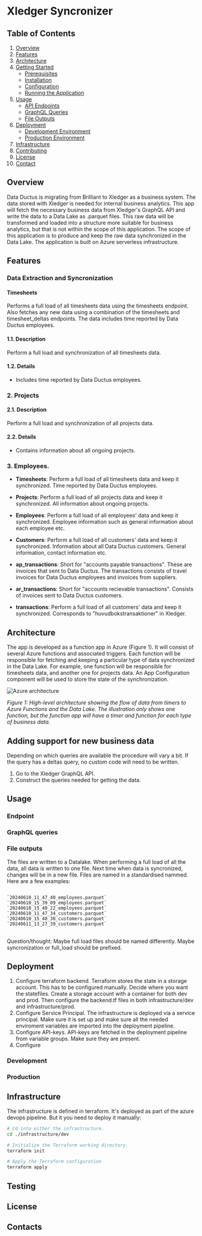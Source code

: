 # Xledger Syncronizer

## Table of Contents

1. [Overview](#overview)
2. [Features](#features)
3. [Architecture](#architecture)
4. [Getting Started](#getting-started)
    - [Prerequisites](#prerequisites)
    - [Installation](#installation)
    - [Configuration](#configuration)
    - [Running the Application](#running-the-application)
5. [Usage](#usage)
    - [API Endpoints](#api-endpoints)
    - [GraphQL Queries](#graphql-queries)
    - [File Outputs](#file-outputs)
6. [Deployment](#deployment)
    - [Development Environment](#development-environment)
    - [Production Environment](#production-environment)
7. [Infrastructure](#infrastructure)
9. [Contributing](#contributing)
10. [License](#license)
11. [Contact](#contact)


## Overview
Data Ductus is migrating from Brilliant to Xledger as a business system. The data stored with Xledger is needed for internal business analytics. This app will fetch the necessary business data from Xledger's GraphQL API and write the data to a Data Lake as .parquet files. This raw data will be transformed and loaded into a structure more suitable for business analytics, but that is not within the scope of this application. The scope of this application is to produce and keep the raw data synchronized in the Data Lake. The application is built on Azure serverless infrastructure.

## Features

### Data Extraction and Syncronization

#### Timesheets
Performs a full load of all timesheets data using the timesheets endpoint. Also fetches any new data using a combination of the timesheets and timesheet_deltas endpoints. The data includes time reported by Data Ductus employees.


#### 1.1. Description
Perform a full load and synchronization of all timesheets data.

#### 1.2. Details
- Includes time reported by Data Ductus employees.

### 2. Projects

#### 2.1. Description
Perform a full load and synchronization of all projects data.

#### 2.2. Details
- Contains information about all ongoing projects.

### 3. Employees.

- **Timesheets**: Perform a full load of all timesheets data and keep it synchronized.
Time reported by Data Ductus employees.

- **Projects**: Perform a full load of all projects data and keep it synchronized.
All information about ongoing projects. 

- **Employees**: Perform a full load of all employees' data and keep it synchronized.
Employee information such as general information about each employee etc.

- **Customers**: Perform a full load of all customers' data and keep it synchronized.
Information about all Data Ductus customers. General information, contact information etc.

- **ap_transactions**:
Short for "accounts payable transactions". These are invoices that sent to Data Ductus.
The transactions consists of travel invoices for Data Ductus employees and invoices from suppliers.

- **ar_transactions**:
Short for "accounts recievable transactions". Consists of invoices sent to Data Ductus customers.

- **transactions**: Perform a full load of all customers' data and keep it synchronized.
Corresponds to "huvudbokstransaktioner" in Xledger.

## Architecture

The app is developed as a function app in Azure (Figure 1). It will consist of several Azure functions and associated triggers. Each function will be responsible for fetching and keeping a particular type of data synchronized in the Data Lake. For example, one function will be responsible for timesheets data, and another one for projects data. An App Configuration component will be used to store the state of the synchronization.

![Azure architecture](https://dev.azure.com/dataductusddbi/ddbi/_apis/git/repositories/xledger/items?path=/architecture/azure_architecture.png&api-version=6.0&resolveLfs=true)

*Figure 1: High-level architecture showing the flow of data from timers to Azure Functions and the Data Lake. The illustration only shows one function, but the function app will have a timer and function for each type of business data.*

## Adding support for new business data
Depending on which queries are available the procedure will vary a bit. If the query has a deltas query, no custom code will need to be written.

1. Go to the Xledger GraphQL API.
2. Construct the queries needed for getting the data.

## Usage

### Endpoint

### GraphQL queries

### File outputs
The files are written to a Datalake. When performing a full load of all the data, all data is written to one file. Next time when data is syncronized, changes will be in a new file. Files are named in a standardised nammed. Here are a few examples:
<pre>
<code>
`20240610_11_47_40_employees.parquet`
`20240610_15_39_09_employees.parquet`
`20240610_15_40_22_employees.parquet`
`20240610_11_47_34_customers.parquet`
`20240610_15_40_38_customers.parquet`
`20240611_13_27_39_customers.parquet`
</code>
</pre>

Question/thought: Maybe full load files should be named differently. Maybe syncronization or full_load should be prefixed.

## Deployment
1. Configure terraform backend.
Terraform stores the state in a storage account. This has to be configured manually. Decide where you want the statefiles. Create a storage account with a container for both dev and prod. Then configure the backend.tf files in both infrastructure/dev and infrastructure/prod.
2. Configure Service Principal.
The infrastructure is deployed via a service principal. Make sure it is set up and make sure all the needed enviroment variables are imported into the deployment pipeline.
3. Configure API-keys.
API-keys are fetched in the deployment pipeline from variable groups. Make sure they are present.
4. Configure 
    


### Development

### Production

## Infrastructure
The infrastructure is defined in terraform. It's deployed as part of the azure devops pipeline. But it you need to deploy it manually:

```bash
# Cd into either the infrastructure.
cd ./infrastructure/dev

# Initialize the Terraform working directory.
terraform init

# Apply the Terraform configuration
terraform apply
```


## Testing

## License

## Contacts
